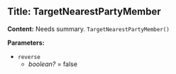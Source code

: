 ## Title: TargetNearestPartyMember

**Content:**
Needs summary.
`TargetNearestPartyMember()`

**Parameters:**
- `reverse`
  - *boolean?* = false